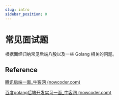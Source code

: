 ```yaml
---
slug: intro
sidebar_position: 0
---
```


# 常见面试题

根据面经归纳常见后端八股以及一些 Golang 相关的问题。



## Reference

<!--truncate-->

[腾讯后端一面_牛客网 (nowcoder.com)](https://www.nowcoder.com/discuss/536925650649673728?sourceSSR=search)

[百度golang后端开发实习一面_牛客网 (nowcoder.com)](https://www.nowcoder.com/feed/main/detail/df8f6e10e0a0477a92e5b4aa9e03eebd?sourceSSR=search)